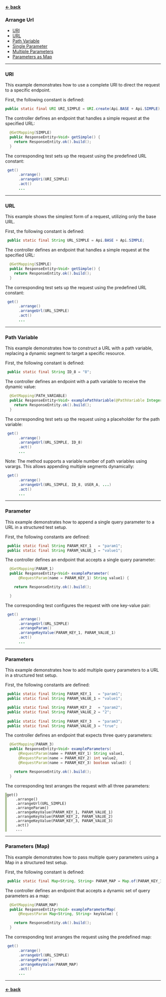 #### [← back](../../README.md)

### Arrange Url

- [URI](#uri)
- [URL](#url)
- [Path Variable](#path-variable)
- [Single Parameter](#parameter)
- [Multiple Parameters](#parameter)
- [Parameters as Map](#parameters-map)

---

### URI

This example demonstrates how to use a complete URI to direct the request to a specific endpoint.

First, the following constant is defined:

``` java
public static final URI URI_SIMPLE = URI.create(Api.BASE + Api.SIMPLE);
```

The controller defines an endpoint that handles a simple request at the specified URL:

``` java
  @GetMapping(SIMPLE)
  public ResponseEntity<Void> getSimple() {
    return ResponseEntity.ok().build();
  }
```

The corresponding test sets up the request using the predefined URL constant:

``` java
 get()
      .arrange()
      .arrangeUri(URI_SIMPLE)
      .act()
      ...
```

---

### URL

This example shows the simplest form of a request, utilizing only the base URL.

First, the following constant is defined:

``` java
 public static final String URL_SIMPLE = Api.BASE + Api.SIMPLE;
```

The controller defines an endpoint that handles a simple request at the specified URL:

``` java
  @GetMapping(SIMPLE)
  public ResponseEntity<Void> getSimple() {
    return ResponseEntity.ok().build();
  }
```

The corresponding test sets up the request using the predefined URL constant:

``` java
 get()
      .arrange()
      .arrangeUrl(URL_SIMPLE)
      .act()
      ...
```

---

### Path Variable

This example demonstrates how to construct a URL with a path variable, replacing a dynamic segment
to target a specific resource.

First, the following constant is defined:

``` java
 public static final String ID_8 = "8";
```

The controller defines an endpoint with a path variable to receive the dynamic value:

``` java
  @GetMapping(PATH_VARIABLE)
  public ResponseEntity<Void> examplePathVariable(@PathVariable Integer id) {
    return ResponseEntity.ok().build();
  }
```

The corresponding test sets up the request using a placeholder for the path variable:

``` java
 get()
      .arrange()
      .arrangeUrl(URL_SIMPLE, ID_8)
      .act()
      ...
```

Note: The method supports a variable number of path variables using varargs. This allows appending
multiple segments dynamically:

``` java
 get()
      .arrange()
      .arrangeUrl(URL_SIMPLE, ID_8, USER_A, ...)
      .act()
      ...
```

---

### Parameter

This example demonstrates how to append a single query parameter to a URL in a structured test
setup.

First, the following constants are defined:

``` java
 public static final String PARAM_KEY_1   = "param1";
 public static final String PARAM_VALUE_1 = "value1";
```

The controller defines an endpoint that accepts a single query parameter:

``` java
  @GetMapping(PARAM_1)
  public ResponseEntity<Void> exampleParameter(
      @RequestParam(name = PARAM_KEY_1) String value1) {

    return ResponseEntity.ok().build();

  }
```

The corresponding test configures the request with one key-value pair:

``` java
 get()
      .arrange()
      .arrangeUrl(URL_SIMPLE)
      .arrangeParam()
      .arrangeKeyValue(PARAM_KEY_1, PARAM_VALUE_1)
      .act()
      ...
```

---

### Parameters

This example demonstrates how to add multiple query parameters to a URL in a structured test setup.

First, the following constants are defined:

``` java
 public static final String PARAM_KEY_1   = "param1";
 public static final String PARAM_VALUE_1 = "value1";

 public static final String PARAM_KEY_2   = "param2";
 public static final String PARAM_VALUE_2 = "2";
 
 public static final String PARAM_KEY_3   = "param3";
 public static final String PARAM_VALUE_3 = "true";
```

The controller defines an endpoint that expects three query parameters:

``` java
  @GetMapping(PARAM_3)
  public ResponseEntity<Void> exampleParameters(
      @RequestParam(name = PARAM_KEY_1) String value1,
      @RequestParam(name = PARAM_KEY_2) int value2,
      @RequestParam(name = PARAM_KEY_3) boolean value3) {

    return ResponseEntity.ok().build();
  }
```

The corresponding test arranges the request with all three parameters:

<div style="background-color:rgba(255,255,255,0); border-left:5px solid #abc095; margin:10px 0;">

```
get()
    .arrange()
    .arrangeUrl(URL_SIMPLE)
    .arrangeParam()
    .arrangeKeyValue(PARAM_KEY_1, PARAM_VALUE_1)
    .arrangeKeyValue(PARAM_KEY_2, PARAM_VALUE_2)
    .arrangeKeyValue(PARAM_KEY_3, PARAM_VALUE_3)
    .act()
    ...
```

</div>


---

### Parameters (Map)

This example demonstrates how to pass multiple query parameters using a Map in a structured test
setup.

First, the following constant is defined:

``` java
 public static final Map<String, String> PARAM_MAP = Map.of(PARAM_KEY_1, PARAM_VALUE_1);
```

The controller defines an endpoint that accepts a dynamic set of query parameters as a map:

``` java 
  @GetMapping(PARAM_MAP)
  public ResponseEntity<Void> exampleParameterMap(
      @RequestParam Map<String, String> keyValue) {

    return ResponseEntity.ok().build();
  }

```

The corresponding test arranges the request using the predefined map:

``` java
 get()
      .arrange()
      .arrangeUrl(URL_SIMPLE)
      .arrangeParam()
      .arrangeKeyValue(PARAM_MAP)
      .act()
      ...
```

---

#### [← back](../../README.md)